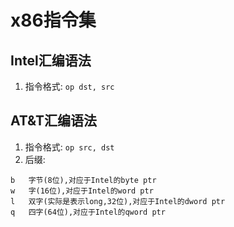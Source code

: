 # x86指令集
## Intel汇编语法
1. 指令格式: `op dst, src`
 
## AT&T汇编语法
1. 指令格式: `op src, dst`
2. 后缀:
```
b   字节(8位),对应于Intel的byte ptr
w   字(16位),对应于Intel的word ptr
l   双字(实际是表示long,32位),对应于Intel的dword ptr
q   四字(64位),对应于Intel的qword ptr
```